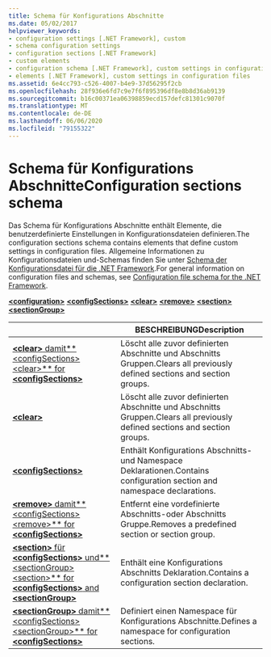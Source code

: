 ```yaml
---
title: Schema für Konfigurations Abschnitte
ms.date: 05/02/2017
helpviewer_keywords:
- configuration settings [.NET Framework], custom
- schema configuration settings
- configuration sections [.NET Framework]
- custom elements
- configuration schema [.NET Framework], custom settings in configuration files
- elements [.NET Framework], custom settings in configuration files
ms.assetid: 6e4cc793-c526-4007-b4e9-37d56295f2cb
ms.openlocfilehash: 28f936e6fd7c9e7f6f895396df8e8b8d36ab9139
ms.sourcegitcommit: b16c00371ea06398859ecd157defc81301c9070f
ms.translationtype: MT
ms.contentlocale: de-DE
ms.lasthandoff: 06/06/2020
ms.locfileid: "79155322"
---
```

# <a name="configuration-sections-schema"></a><span data-ttu-id="c36c9-102">Schema für Konfigurations Abschnitte</span><span class="sxs-lookup"><span data-stu-id="c36c9-102">Configuration sections schema</span></span>

<span data-ttu-id="c36c9-103">Das Schema für Konfigurations Abschnitte enthält Elemente, die benutzerdefinierte Einstellungen in Konfigurationsdateien definieren.</span><span class="sxs-lookup"><span data-stu-id="c36c9-103">The configuration sections schema contains elements that define custom settings in configuration files.</span></span> <span data-ttu-id="c36c9-104">Allgemeine Informationen zu Konfigurationsdateien und-Schemas finden Sie unter [Schema der Konfigurationsdatei für die .NET Framework](index.md).</span><span class="sxs-lookup"><span data-stu-id="c36c9-104">For general information on configuration files and schemas, see [Configuration file schema for the .NET Framework](index.md).</span></span>

[**\<configuration>**](configuration-element.md)
[**\<configSections>**](configsections-element-for-configuration.md)
[**\<clear>**](clear-element-for-configsections.md)
[**\<remove>**](remove-element-for-configsections.md)
[**\<section>**](section-element.md)
[**\<sectionGroup>**](sectiongroup-element-for-configsections.md)

|     | <span data-ttu-id="c36c9-105">BESCHREIBUNG</span><span class="sxs-lookup"><span data-stu-id="c36c9-105">Description</span></span> |
| --- | ----------- |
| [<span data-ttu-id="c36c9-106">**\<clear>** damit**\<configSections>**</span><span class="sxs-lookup"><span data-stu-id="c36c9-106">**\<clear>** for **\<configSections>**</span></span>](clear-element-for-configsections.md) | <span data-ttu-id="c36c9-107">Löscht alle zuvor definierten Abschnitte und Abschnitts Gruppen.</span><span class="sxs-lookup"><span data-stu-id="c36c9-107">Clears all previously defined sections and section groups.</span></span> |
| [**\<clear>**](clear-element-for-configsections.md) | <span data-ttu-id="c36c9-108">Löscht alle zuvor definierten Abschnitte und Abschnitts Gruppen.</span><span class="sxs-lookup"><span data-stu-id="c36c9-108">Clears all previously defined sections and section groups.</span></span> |
| [**\<configSections>**](configsections-element-for-configuration.md) | <span data-ttu-id="c36c9-109">Enthält Konfigurations Abschnitts-und Namespace Deklarationen.</span><span class="sxs-lookup"><span data-stu-id="c36c9-109">Contains configuration section and namespace declarations.</span></span> |
| [<span data-ttu-id="c36c9-110">**\<remove>** damit**\<configSections>**</span><span class="sxs-lookup"><span data-stu-id="c36c9-110">**\<remove>** for **\<configSections>**</span></span>](remove-element-for-configsections.md) | <span data-ttu-id="c36c9-111">Entfernt eine vordefinierte Abschnitts-oder Abschnitts Gruppe.</span><span class="sxs-lookup"><span data-stu-id="c36c9-111">Removes a predefined section or section group.</span></span> |
| [<span data-ttu-id="c36c9-112">**\<section>** für **\<configSections>** und**\<sectionGroup>**</span><span class="sxs-lookup"><span data-stu-id="c36c9-112">**\<section>** for **\<configSections>** and **\<sectionGroup>**</span></span>](section-element.md) | <span data-ttu-id="c36c9-113">Enthält eine Konfigurations Abschnitts Deklaration.</span><span class="sxs-lookup"><span data-stu-id="c36c9-113">Contains a configuration section declaration.</span></span> |
| [<span data-ttu-id="c36c9-114">**\<sectionGroup>** damit**\<configSections>**</span><span class="sxs-lookup"><span data-stu-id="c36c9-114">**\<sectionGroup>** for **\<configSections>**</span></span>](sectiongroup-element-for-configsections.md) | <span data-ttu-id="c36c9-115">Definiert einen Namespace für Konfigurations Abschnitte.</span><span class="sxs-lookup"><span data-stu-id="c36c9-115">Defines a namespace for configuration sections.</span></span> |
